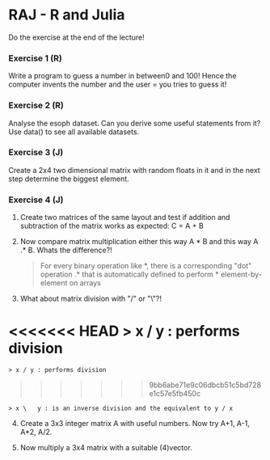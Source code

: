 # RAJ - R and Julia

Do the exercise at the end of the lecture!

### Exercise 1 (R)
Write a program to guess a number in between0 and 100! Hence the computer invents the number and the user = you tries to guess it!

### Exercise 2 (R)
Analyse the esoph dataset. Can you derive some useful statements from it? Use data() to see all available datasets.

### Exercise 3 (J)
Create a 2x4 two dimensional matrix with random floats in it and in the next step determine the biggest element.

### Exercise 4 (J)
1. Create two matrices of the same layout and test if addition and subtraction of the matrix works as expected: C = A + B

2. Now compare matrix multiplication either this way A * B and this way A .* B. Whats the difference?!
   > For every binary operation like \*, there is a corresponding "dot" operation .\* that is automatically defined to perform \* element-by-element on arrays

3. What about matrix division with "/" or "\\"?!

<<<<<<< HEAD
    > x / y : performs division
=======
    > x / y : performs division 
>>>>>>> 9bb6abe71e9c06dbcb51c5bd728e1c57e5fb450c

    > x \	y : is an inverse division and the equivalent to y / x

4. Create a 3x3 integer matrix A with useful numbers. Now try A+1, A-1, A*2, A/2.

5. Now multiply a 3x4 matrix with a suitable (4)vector.
